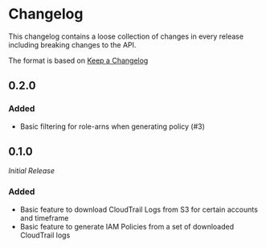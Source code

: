 # Changelog

This changelog contains a loose collection of changes in every release including breaking changes to the API.

The format is based on [Keep a Changelog](http://keepachangelog.com/)

## 0.2.0

### Added

* Basic filtering for role-arns when generating policy (#3)

## 0.1.0

_Initial Release_

### Added

* Basic feature to download CloudTrail Logs from S3 for certain accounts and timeframe
* Basic feature to generate IAM Policies from a set of downloaded CloudTrail logs
